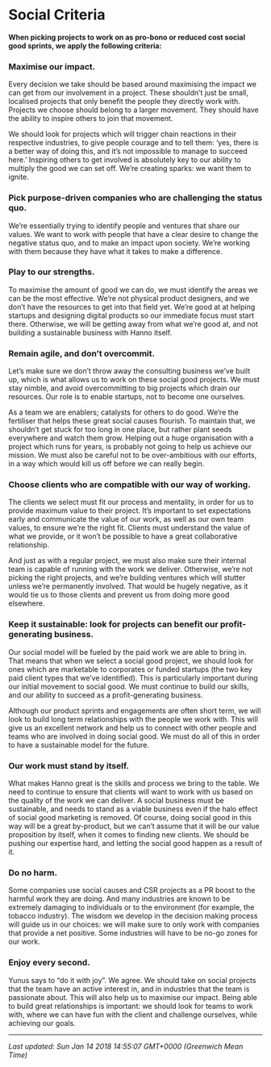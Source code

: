 # Social Criteria

<p><strong>When picking projects to work on as pro-bono or reduced cost social good sprints, we apply the following criteria:</strong></p>
<h3>Maximise our impact.</h3>
<p>Every decision we take should be based around maximising the impact we can get from our involvement in a project. These shouldn&rsquo;t just be small, localised projects that only benefit the people they directly work with. Projects we choose should belong to a larger movement. They should have the ability to inspire others to join that movement.</p>
<p>We should look for projects which will trigger chain reactions in their respective industries, to give people courage and to tell them: &lsquo;yes, there is a better way of doing this, and it&rsquo;s not impossible to manage to succeed here.&rsquo; Inspiring others to get involved is absolutely key to our ability to multiply the good we can set off. We&rsquo;re creating sparks: we want them to ignite.</p>
<h3>Pick purpose-driven companies who are challenging the status quo.</h3>
<p>We&rsquo;re essentially trying to identify people and ventures that share our values. We want to work with people that have a clear desire to change the negative status quo, and to make an impact upon society. We&rsquo;re working with them because they have what it takes to make a difference.</p>
<h3>Play to our strengths.</h3>
<p>To maximise the amount of good we can do, we must identify the areas we can be the most effective. We&rsquo;re not physical product designers, and we don&rsquo;t have the resources to get into that field yet. We&rsquo;re good at at helping startups and designing digital products so our immediate focus must start there. Otherwise, we will be getting away from what we&rsquo;re good at, and not building a sustainable business with Hanno itself.</p>
<h3>Remain agile, and don&rsquo;t overcommit.</h3>
<p>Let&rsquo;s make sure we don&rsquo;t throw away the consulting business we&rsquo;ve built up, which is what allows us to work on these social good projects. We must stay nimble, and avoid overcommitting to big projects which drain our resources. Our role is to enable startups, not to become one ourselves.</p>
<p>As a team we are enablers; catalysts for others to do good. We&rsquo;re the fertiliser that helps these great social causes flourish. To maintain that, we shouldn&rsquo;t get stuck for too long in one place, but rather plant seeds everywhere and watch them grow. Helping out a huge organisation with a project which runs for years, is probably not going to help us achieve our mission. We must also be careful not to be over-ambitious with our efforts, in a way which would kill us off before we can really begin.</p>
<h3>Choose clients who are compatible with our way of working.</h3>
<p>The clients we select must fit our process and mentality, in order for us to provide maximum value to their project. It&rsquo;s important to set expectations early and communicate the value of our work, as well as our own team values, to ensure we&rsquo;re the right fit. Clients must understand the value of what we provide, or it won&rsquo;t be possible to have a great collaborative relationship.</p>
<p>And just as with a regular project, we must also make sure their internal team is capable of running with the work we deliver. Otherwise, we&rsquo;re not picking the right projects, and we&rsquo;re building ventures which will stutter unless we&rsquo;re permanently involved. That would be hugely negative, as it would tie us to those clients and prevent us from doing more good elsewhere.</p>
<h3>Keep it sustainable: look for projects can benefit our profit-generating business.</h3>
<p>Our social model will be fueled by the paid work we are able to bring in. That means that when we select a social good project, we should look for ones which are marketable to corporates or funded startups (the two key paid client types that we&rsquo;ve identified). This is particularly important during our initial movement to social good. We must continue to build our skills, and our ability to succeed as a profit-generating business.</p>
<p>Although our product sprints and engagements are often short term, we will look to build long term relationships with the people we work with. This will give us an excellent network and help us to connect with other people and teams who are involved in doing social good. We must do all of this in order to have a sustainable model for the future.</p>
<h3>Our work must stand by itself.</h3>
<p>What makes Hanno great is the skills and process we bring to the table. We need to continue to ensure that clients will want to work with us based on the quality of the work we can deliver. A social business must be sustainable, and needs to stand as a viable business even if the halo effect of social good marketing is removed. Of course, doing social good in this way will be a great by-product, but we can&rsquo;t assume that it will be our value proposition by itself, when it comes to finding new clients. We should be pushing our expertise hard, and letting the social good happen as a result of it.</p>
<h3>Do no harm.</h3>
<p>Some companies use social causes and CSR projects as a PR boost to the harmful work they are doing. And many industries are known to be extremely damaging to individuals or to the environment (for example, the tobacco industry). The wisdom we develop in the decision making process will guide us in our choices: we will make sure to only work with companies that provide a net positive. Some industries will have to be no-go zones for our work.</p>
<h3>Enjoy every second.</h3>
<p>Yunus says to &ldquo;do it with joy&rdquo;. We agree. We should take on social projects that the team have an active interest in, and in industries that the team is passionate about. This will also help us to maximise our impact. Being able to build great relationships is important: we should look for teams to work with, where we can have fun with the client and challenge ourselves, while achieving our goals.</p>

<hr />

_Last updated: Sun Jan 14 2018 14:55:07 GMT+0000 (Greenwich Mean Time)_